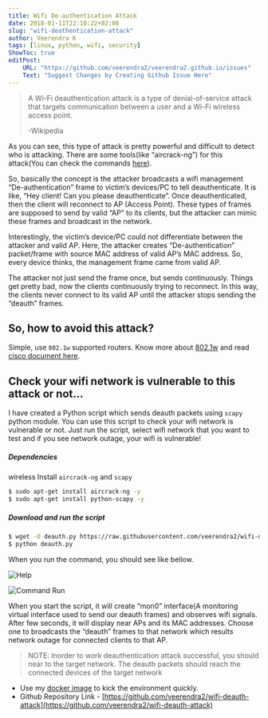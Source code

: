 ```yaml
---
title: Wifi De-authentication Attack
date: 2018-01-11T22:10:22+02:00
slug: "wifi-deathentication-attack"
author: Veerendra K
tags: [linux, python, wifi, security]
ShowToc: true
editPost:
    URL: "https://github.com/veerendra2/veerendra2.github.io/issues"
    Text: "Suggest Changes by Creating Github Issue Here"
---
```


>A Wi-Fi deauthentication attack is a type of denial-of-service attack that targets communication between a user and a Wi-Fi wireless access point.
>
> -Wikipedia

As you can see, this type of attack is pretty powerful and difficult  to detect who is attacking. There are some tools(like “aircrack-ng”) for this attack(You can check the commands [here](https://www.aircrack-ng.org/doku.php?id=deauthentication)).

So, basically the concept is the attacker broadcasts a wifi management “De-authentication” frame to victim’s devices/PC to tell deauthenticate. It is like, “Hey client! Can you please deauthenticate”. Once  deauthenticated, then the client will reconnect to AP (Access Point). These types of frames are supposed to send by valid “AP” to its clients, but the attacker can mimic these frames and broadcast in the network.

Interestingly, the victim’s device/PC could not differentiate between the attacker and valid AP. Here, the attacker creates “De-authentication” packet/frame with source MAC address of valid AP’s MAC address. So, every device thinks, the management frame came from valid AP.

The attacker not just send the frame once, but sends continuously. Things get pretty bad, now the clients continuously trying to reconnect. In this way, the clients never connect to its valid AP until the attacker stops sending the “deauth” frames.

## So, how to avoid this attack?

Simple, use `802.1w` supported routers. Know more about [802.1w](https://en.wikipedia.org/wiki/IEEE_802.11w-2009) and read [cisco document here](http://www.cisco.com/c/en/us/td/docs/wireless/controller/technotes/5700/software/release/ios_xe_33/11rkw_DeploymentGuide/b_802point11rkw_deployment_guide_cisco_ios_xe_release33/b_802point11rkw_deployment_guide_cisco_ios_xe_release33_chapter_0100.pdf).

## Check your wifi network is vulnerable to this attack or not...

I have created a Python script which sends deauth packets using `scapy` python module. You can use this script to check your wifi network is vulnerable or not. Just run the script, select wifi network that you want to test and if you see network outage, your wifi is vulnerable!

##### Dependencies
wireless
Install `aircrack-ng` and `scapy`
```bash
$ sudo apt-get install aircrack-ng -y
$ sudo apt-get install python-scapy -y
```

##### Download and run the script

```bash
$ wget -O deauth.py https://raw.githubusercontent.com/veerendra2/wifi-deauth-attack/master/deauth.py
$ python deauth.py
```

When you run the command, you should see like bellow.

![Help](/blog-image1.jpg)

![Command Run](/blog-image2.jpg)

When you start the script, it will create “mon0” interface(A monitoring virtual interface used to send our deauth frames) and observes wifi signals. After few seconds, it will display near APs and its MAC addresses. Choose one to broadcasts the “deauth” frames to that network which results network outage for connected clients to that AP.

> NOTE: Inorder to work deauthentication attack successful, you should near to the target network. The deauth packets should reach the connected devices of the target network


* Use my [docker image](https://github.com/veerendra2/wifi-sniffer) to kick the environment quickly.
* Github Repository Link - [https://github.com/veerendra2/wifi-deauth-attack](https://github.com/veerendra2/wifi-deauth-attack)


